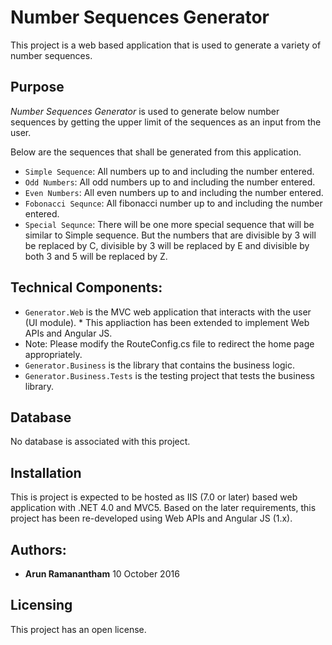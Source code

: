 # Number Sequences Generator
This project is a web based application that is used to generate a variety of number sequences.

## Purpose

*Number Sequences Generator* is used to generate below number sequences by getting the upper limit of the sequences as an input from the user.

Below are the sequences that shall be generated from this application.

* `Simple Sequence`: All numbers up to and including the number entered.
* `Odd Numbers`: All odd numbers up to and including the number entered.
* `Even Numbers`: All even numbers up to and including the number entered.
* `Fobonacci Sequnce`: All fibonacci number up to and including the number entered.
* `Special Sequnce`: There will be one more special sequence that will be similar to Simple sequence. But the numbers that are divisible by 3 will be replaced by C, divisible by 3 will be replaced by E and divisible by both 3 and 5 will be replaced by Z.


## Technical Components:

* `Generator.Web` is the MVC web application that interacts with the user (UI module).
		* This appliaction has been extended to implement Web APIs and Angular JS. 
*  Note: Please modify the RouteConfig.cs file to redirect the home page appropriately. 
* `Generator.Business` is the library that contains the business logic.
* `Generator.Business.Tests` is the testing project that tests the business library.


## Database

No database is associated with this project.

## Installation

This is project is expected to be hosted as IIS (7.0 or later) based web application with .NET 4.0 and MVC5. Based on the later requirements, this project has been re-developed using Web APIs and Angular JS (1.x).

## Authors:

* **Arun Ramanantham**   10 October 2016

## Licensing

This project has an open license.

